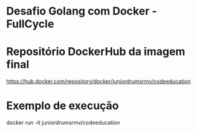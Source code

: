 # Desafio Golang com Docker - FullCycle

# Repositório DockerHub da imagem final
https://hub.docker.com/repository/docker/juniordrumsrmv/codeeducation

# Exemplo de execução
docker run -it juniordrumsrmv/codeeducation
